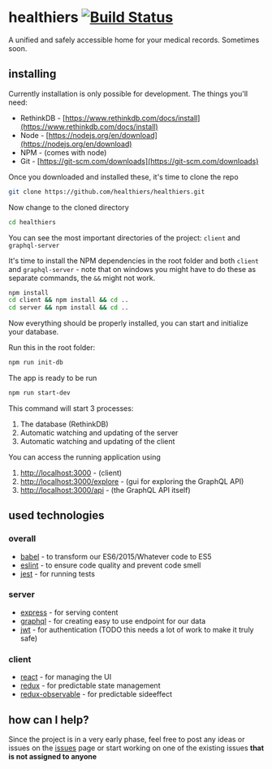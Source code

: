 # healthiers [![Build Status](https://travis-ci.org/healthiers/healthiers.svg?branch=master)](https://travis-ci.org/healthiers/healthiers)

A unified and safely accessible home for your medical records. Sometimes soon.

## installing

Currently installation is only possible for development. The things you'll need:

* RethinkDB - [https://www.rethinkdb.com/docs/install](https://www.rethinkdb.com/docs/install)
* Node - [https://nodejs.org/en/download](https://nodejs.org/en/download)
* NPM - (comes with node)
* Git - [https://git-scm.com/downloads](https://git-scm.com/downloads)

Once you downloaded and installed these, it's time to clone the repo

```bash
git clone https://github.com/healthiers/healthiers.git
```
Now change to the cloned directory

```bash
cd healthiers
```
You can see the most important directories of the project: `client` and `graphql-server`

It's time to install the NPM dependencies in the root folder and both `client` and `graphql-server` - 
note that on windows you might have to do these as separate commands, the `&&` might not work.

```bash
npm install
cd client && npm install && cd ..
cd server && npm install && cd ..
```
Now everything should be properly installed, you can start and initialize your database.

Run this in the root folder:

```bash
npm run init-db
```
The app is ready to be run

```bash
npm run start-dev
```

This command will start 3 processes:

1. The database (RethinkDB)
2. Automatic watching and updating of the server
3. Automatic watching and updating of the client

You can access the running application using

1. [http://localhost:3000](http://localhost:3000) - (client)
2. [http://localhost:3000/explore](http://localhost:3000/explore) - (gui for exploring the GraphQL API)
3. [http://localhost:3000/api](http://localhost:3000/api) - (the GraphQL API itself)

## used technologies

### overall 
* [babel](https://babeljs.io/) - to transform our ES6/2015/Whatever code to ES5
* [eslint](http://eslint.org/) - to ensure code quality and prevent code smell
* [jest](https://facebook.github.io/jest/) - for running tests

### server
* [express](http://expressjs.com/) - for serving content
* [graphql](http://graphql.org/graphql-js/) - for creating easy to use endpoint for our data
* [jwt](https://jwt.io/) - for authentication (TODO this needs a lot of work to make it truly safe)

### client
* [react](https://facebook.github.io/react/) - for managing the UI
* [redux](http://redux.js.org/) - for predictable state management
* [redux-observable](https://redux-observable.js.org/) - for predictable sideeffect

## how can I help?

Since the project is in a very early phase, feel free to post any ideas or issues
on the [issues](https://github.com/healthiers/healthiers/issues) page or start working
on one of the existing issues **that is not assigned to anyone**